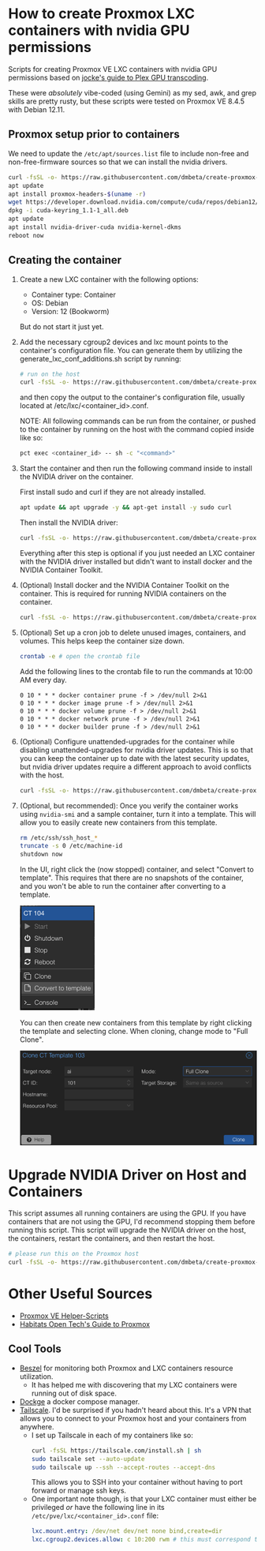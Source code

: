 # How to create Proxmox LXC containers with nvidia GPU permissions
Scripts for creating Proxmox VE LXC containers with nvidia GPU permissions based on [jocke's guide to Plex GPU transcoding](https://jocke.no/2025/04/20/plex-gpu-transcoding-in-docker-on-lxc-on-proxmox-v2/).

These were _absolutely_ vibe-coded (using Gemini) as my sed, awk, and grep skills are pretty rusty, but these scripts were tested on Proxmox VE 8.4.5 with Debian 12.11.

## Proxmox setup prior to containers

We need to update the `/etc/apt/sources.list` file to include non-free and non-free-firmware sources so that we can install the nvidia drivers.

```bash
curl -fsSL -o- https://raw.githubusercontent.com/dmbeta/create-proxmox-nvidia-containers/main/update_debian_sources.sh | bash
apt update
apt install proxmox-headers-$(uname -r)
wget https://developer.download.nvidia.com/compute/cuda/repos/debian12/x86_64/cuda-keyring_1.1-1_all.deb
dpkg -i cuda-keyring_1.1-1_all.deb
apt update
apt install nvidia-driver-cuda nvidia-kernel-dkms
reboot now
```

## Creating the container
1. Create a new LXC container with the following options:
    - Container type: Container
    - OS: Debian
    - Version: 12 (Bookworm)

    But do not start it just yet.

2. Add the necessary cgroup2 devices and lxc mount points to the container's configuration file. You can generate them by utilizing the generate_lxc_conf_additions.sh script by running:

    ```bash
    # run on the host
    curl -fsSL -o- https://raw.githubusercontent.com/dmbeta/create-proxmox-nvidia-containers/main/generate_lxc_conf_additions.sh | bash
    ```

    and then copy the output to the container's configuration file, usually located at /etc/lxc/<container_id>.conf.

    NOTE: All following commands can be run from the container, or pushed to the container by running on the host with the command copied inside like so:

    ```bash
    pct exec <container_id> -- sh -c "<command>"
    ```

3. Start the container and then run the following command inside to install the NVIDIA driver on the container.

    First install sudo and curl if they are not already installed.

    ```bash
    apt update && apt upgrade -y && apt-get install -y sudo curl
    ```

    Then install the NVIDIA driver:

    ```bash
    curl -fsSL -o- https://raw.githubusercontent.com/dmbeta/create-proxmox-nvidia-containers/main/install_nvidia_driver_on_container.sh | bash
    ```

    Everything after this step is optional if you just needed an LXC container with the NVIDIA driver installed but didn't want to install docker and the NVIDIA Container Toolkit.

4. (Optional) Install docker and the NVIDIA Container Toolkit on the container. This is required for running NVIDIA containers on the container.

    ```bash
    curl -fsSL -o- https://raw.githubusercontent.com/dmbeta/create-proxmox-nvidia-containers/main/install_docker_and_nvidia_runtime.sh | bash
    ```

5. (Optional) Set up a cron job to delete unused images, containers, and volumes. This helps keep the container size down.

    ```bash
    crontab -e # open the crontab file
    ```

    Add the following lines to the crontab file to run the commands at 10:00 AM every day.

    ```cron
    0 10 * * * docker container prune -f > /dev/null 2>&1
    0 10 * * * docker image prune -f > /dev/null 2>&1
    0 10 * * * docker volume prune -f > /dev/null 2>&1
    0 10 * * * docker network prune -f > /dev/null 2>&1
    0 10 * * * docker builder prune -f > /dev/null 2>&1
    ```

6. (Optional) Configure unattended-upgrades for the container while disabling unattended-upgrades for nvidia driver updates. This is so that you can keep the container up to date with the latest security updates, but nvidia driver updates require a different approach to avoid conflicts with the host.

    ```bash
    curl -fsSL -o- https://raw.githubusercontent.com/dmbeta/create-proxmox-nvidia-containers/main/install_unattended_upgrades_on_container.sh | bash
    ```

7. (Optional, but recommended): Once you verify the container works using `nvidia-smi` and a sample container, turn it into a template. This will allow you to easily create new containers from this template.

    ```bash
    rm /etc/ssh/ssh_host_*
    truncate -s 0 /etc/machine-id
    shutdown now
    ```

    In the UI, right click the (now stopped) container, and select "Convert to template". This requires that there are no snapshots of the container, and you won't be able to run the container after converting to a template.

    ![convert to template](images/convert_to_template.png)

    You can then create new containers from this template by right clicking the template and selecting clone. When cloning, change mode to "Full Clone".

    ![full clone](images/full_clone.png)


# Upgrade NVIDIA Driver on Host and Containers

This script assumes all running containers are using the GPU. If you have containers that are not using the GPU, I'd recommend stopping them before running this script. This script will upgrade the NVIDIA driver on the host, the containers, restart the containers, and then restart the host.

```bash
# please run this on the Proxmox host
curl -fsSL -o- https://raw.githubusercontent.com/dmbeta/create-proxmox-nvidia-containers/main/upgrade_host_and_containers.sh | bash
```

# Other Useful Sources

- [Proxmox VE Helper-Scripts](https://community-scripts.github.io/ProxmoxVE/scripts)
- [Habitats Open Tech's Guide to Proxmox](https://portal.habitats.tech/Proxmox+VE+8+(PVE)/1.+PVE+8.x+-+Introduction)

## Cool Tools

- [Beszel](https://github.com/henrygd/beszel) for monitoring both Proxmox and LXC containers resource utilization. 
  - It has helped me with discovering that my LXC containers were running out of disk space.
- [Dockge](https://github.com/louislam/dockge) a docker compose manager.
- [Tailscale](https://tailscale.com/). I'd be surprised if you hadn't heard about this. It's a VPN that allows you to connect to your Proxmox host and your containers from anywhere.
    - I set up Tailscale in each of my containers like so:
        ```sh
        curl -fsSL https://tailscale.com/install.sh | sh
        sudo tailscale set --auto-update
        sudo tailscale up --ssh --accept-routes --accept-dns
        ```
        This allows you to SSH into your container without having to port forward or manage ssh keys.
    - One important note though, is that your LXC container must either be privileged _or_ have the following line in its `/etc/pve/lxc/<container_id>.conf` file:
        ```yaml
        lxc.mount.entry: /dev/net dev/net none bind,create=dir
        lxc.cgroup2.devices.allow: c 10:200 rwm # this must correspond to the ids you see when you run `ls -l /dev/net`
        ```